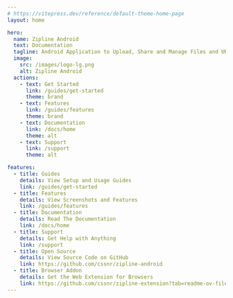 ```yaml
---
# https://vitepress.dev/reference/default-theme-home-page
layout: home

hero:
  name: Zipline Android
  text: Documentation
  tagline: Android Application to Upload, Share and Manage Files and URLs for a Diced/Zipline v4 ShareX Server.
  image:
    src: /images/logo-lg.png
    alt: Zipline Android
  actions:
    - text: Get Started
      link: /guides/get-started
      theme: brand
    - text: Features
      link: /guides/features
      theme: brand
    - text: Documentation
      link: /docs/home
      theme: alt
    - text: Support
      link: /support
      theme: alt

features:
  - title: Guides
    details: View Setup and Usage Guides
    link: /guides/get-started
  - title: Features
    details: View Screenshots and Features
    link: /guides/features
  - title: Documentation
    details: Read The Documentation
    link: /docs/home
  - title: Support
    details: Get Help with Anything
    link: /support
  - title: Open Source
    details: View Source Code on GitHub
    link: https://github.com/cssnr/zipline-android
  - title: Browser Addon
    details: Get the Web Extension for Browsers
    link: https://github.com/cssnr/zipline-extension?tab=readme-ov-file#install
---
```

